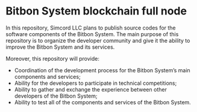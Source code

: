 # Bitbon System blockchain full node

In this repository, Simcord LLC plans to publish source codes for the software components of the Bitbon System. The main purpose of this repository is to organize the developer community and give it the ability to improve the Bitbon System and its services.

Moreover, this repository will provide:

- Coordination of the development process for the Bitbon System’s main components and services;
- Ability for the developers to participate in technical competitions;
- Ability to gather and exchange the experience between other developers of the Bitbon System; 
- Ability to test all of the components and services of the Bitbon System.
